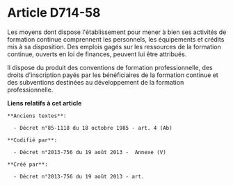 # Article D714-58

Les moyens dont dispose l'établissement pour mener à bien ses activités de formation continue comprennent les personnels, les
équipements et crédits mis à sa disposition. Des emplois gagés sur les ressources de la formation continue, ouverts en loi de
finances, peuvent lui être attribués.

Il dispose du produit des conventions de formation professionnelle, des droits d'inscription payés par les bénéficiaires de
la formation continue et des subventions destinées au développement de la formation professionnelle.

**Liens relatifs à cet article**

	**Anciens textes**:

	  - Décret n°85-1118 du 18 octobre 1985 - art. 4 (Ab)

	**Codifié par**:

	  - Décret n°2013-756 du 19 août 2013 -  Annexe (V)

	**Créé par**:

	  - Décret n°2013-756 du 19 août 2013 - art.
